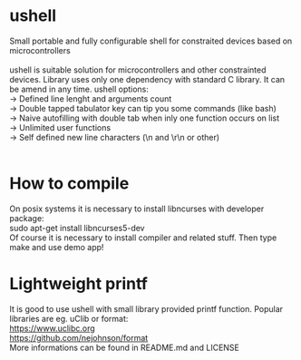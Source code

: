 # ushell
Small portable and fully configurable shell for constraited devices based on microcontrollers<br>
<br>
ushell is suitable solution for microcontrollers and other constrainted devices.
Library uses only one dependency with standard C library. It can be amend
in any time.
ushell options: <br>
 -> Defined line lenght and arguments count<br>
 -> Double tapped tabulator key can tip you some commands (like bash)<br>
 -> Naive autofilling with double tab when inly one function occurs on list<br>
 -> Unlimited user functions<br>
 -> Self defined new line characters (\n and \r\n or other)<br>
<br>
# How to compile
On posix systems it is necessary to install libncurses with developer package:<br>
sudo apt-get install libncurses5-dev <br>
Of course it is necessary to install compiler and related stuff. Then type make and use demo app!
# Lightweight printf
It is good to use ushell with small library provided printf function.
Popular libraries are eg. uClib or format:<br>
https://www.uclibc.org <br>
https://github.com/nejohnson/format <br>
More informations can be found in README.md and LICENSE<br>
<br>
